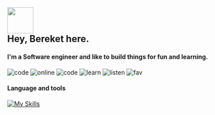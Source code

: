 <h2 align="start">
  
<img src="https://emojis.slackmojis.com/emojis/images/1531849430/4246/blob-sunglasses.gif?1531849430" width="60"/> 
  <br>
Hey, Bereket here.
</h2>

<h4>I'm a Software engineer and like to build things for fun and learning.</h4>

![code](https://img.shields.io/badge/Currently_I'm-_👉_-violet) ![online](https://img.shields.io/badge/🌐-Online-emerald)  ![code](https://img.shields.io/badge/👾_Building-Tolota-blue) ![learn](https://img.shields.io/badge/⚡_Learning-System_Design-red) ![listen](https://img.shields.io/badge/🎧_Listening_to-🎹_🎶_🎸_🎺_🎷-yellow) ![fav](https://img.shields.io/badge/❤️-Open_Source-purple)  

#### Language and tools

[![My Skills](https://skillicons.dev/icons?i=js,react,tailwind,nodejs,ts,sass,express,nest,mongo,postgres,redux,docker,next,prisma,php,html,css,python,wordpress,xd,figma,git,heroku,vercel,flutter,firebase,cpp,java&theme=dark)](https://skillicons.dev)

